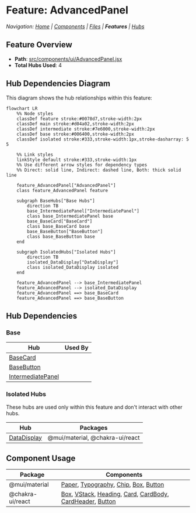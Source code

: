 
# Feature: AdvancedPanel

*Navigation: [Home](../index.md) | [Components](../components.md) | [Files](../files.md) | **Features** | [Hubs](../hubs.md)*



## Feature Overview

- **Path**: [src/components/ui/AdvancedPanel.jsx](https://github.com/star4beam/react-import-analyzer/blob/main/test-project/src/components/ui/AdvancedPanel.jsx)
- **Total Hubs Used**: 4

## Hub Dependencies Diagram

This diagram shows the hub relationships within this feature:

```mermaid
flowchart LR
    %% Node styles
    classDef feature stroke:#0078d7,stroke-width:2px
    classDef main stroke:#d04a02,stroke-width:2px
    classDef intermediate stroke:#7e6000,stroke-width:2px
    classDef base stroke:#006400,stroke-width:2px
    classDef isolated stroke:#333,stroke-width:1px,stroke-dasharray: 5 5

    %% Link styles
    linkStyle default stroke:#333,stroke-width:1px
    %% Use different arrow styles for dependency types
    %% Direct: solid line, Indirect: dashed line, Both: thick solid line

    feature_AdvancedPanel["AdvancedPanel"]
    class feature_AdvancedPanel feature

    subgraph BaseHubs["Base Hubs"]
        direction TB
        base_IntermediatePanel["IntermediatePanel"]
        class base_IntermediatePanel base
        base_BaseCard["BaseCard"]
        class base_BaseCard base
        base_BaseButton["BaseButton"]
        class base_BaseButton base
    end

    subgraph IsolatedHubs["Isolated Hubs"]
        direction TB
        isolated_DataDisplay["DataDisplay"]
        class isolated_DataDisplay isolated
    end

    feature_AdvancedPanel --> base_IntermediatePanel
    feature_AdvancedPanel --> isolated_DataDisplay
    feature_AdvancedPanel ==> base_BaseCard
    feature_AdvancedPanel ==> base_BaseButton

```

## Hub Dependencies



### Base

| Hub | Used By |
|-----|---------| 
| [BaseCard](../hubs/BaseCard.md) |  |
| [BaseButton](../hubs/BaseButton.md) |  |
| [IntermediatePanel](../hubs/IntermediatePanel.md) |  |


### Isolated Hubs

These hubs are used only within this feature and don't interact with other hubs.

| Hub | Packages |
|-----|----------|
| [DataDisplay](../hubs/DataDisplay.md) | @mui/material, @chakra-ui/react |


## Component Usage

| Package | Components |
|---------|------------|
| @mui/material | [Paper](../components/@mui_material/Paper.md), [Typography](../components/@mui_material/Typography.md), [Chip](../components/@mui_material/Chip.md), [Box](../components/@mui_material/Box.md), [Button](../components/@mui_material/Button.md) |
| @chakra-ui/react | [Box](../components/@chakra-ui_react/Box.md), [VStack](../components/@chakra-ui_react/VStack.md), [Heading](../components/@chakra-ui_react/Heading.md), [Card](../components/@chakra-ui_react/Card.md), [CardBody](../components/@chakra-ui_react/CardBody.md), [CardHeader](../components/@chakra-ui_react/CardHeader.md), [Button](../components/@chakra-ui_react/Button.md) |

